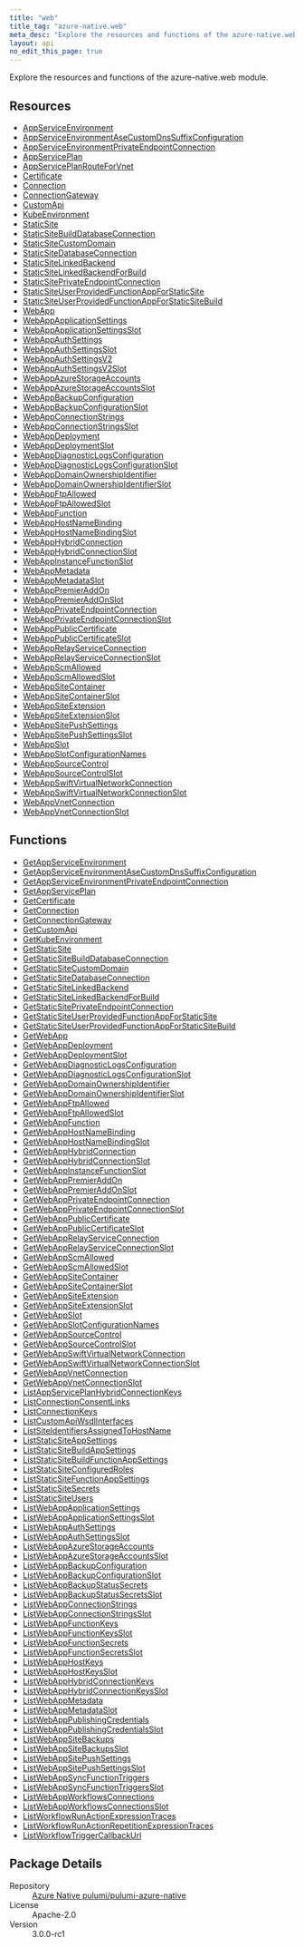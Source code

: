 ```yaml
---
title: "web"
title_tag: "azure-native.web"
meta_desc: "Explore the resources and functions of the azure-native.web module."
layout: api
no_edit_this_page: true
---
```


<!-- WARNING: this file was generated by Pulumi Docs Generator. -->
<!-- Do not edit by hand unless you're certain you know what you are doing! -->

Explore the resources and functions of the azure-native.web module.

<h2 id="resources">Resources</h2>
<ul class="api">
    <li><a href="appserviceenvironment/" title="AppServiceEnvironment">AppServiceEnvironment</a></li>
    <li><a href="appserviceenvironmentasecustomdnssuffixconfiguration/" title="AppServiceEnvironmentAseCustomDnsSuffixConfiguration">AppServiceEnvironmentAseCustomDnsSuffixConfiguration</a></li>
    <li><a href="appserviceenvironmentprivateendpointconnection/" title="AppServiceEnvironmentPrivateEndpointConnection">AppServiceEnvironmentPrivateEndpointConnection</a></li>
    <li><a href="appserviceplan/" title="AppServicePlan">AppServicePlan</a></li>
    <li><a href="appserviceplanrouteforvnet/" title="AppServicePlanRouteForVnet">AppServicePlanRouteForVnet</a></li>
    <li><a href="certificate/" title="Certificate">Certificate</a></li>
    <li><a href="connection/" title="Connection">Connection</a></li>
    <li><a href="connectiongateway/" title="ConnectionGateway">ConnectionGateway</a></li>
    <li><a href="customapi/" title="CustomApi">CustomApi</a></li>
    <li><a href="kubeenvironment/" title="KubeEnvironment">KubeEnvironment</a></li>
    <li><a href="staticsite/" title="StaticSite">StaticSite</a></li>
    <li><a href="staticsitebuilddatabaseconnection/" title="StaticSiteBuildDatabaseConnection">StaticSiteBuildDatabaseConnection</a></li>
    <li><a href="staticsitecustomdomain/" title="StaticSiteCustomDomain">StaticSiteCustomDomain</a></li>
    <li><a href="staticsitedatabaseconnection/" title="StaticSiteDatabaseConnection">StaticSiteDatabaseConnection</a></li>
    <li><a href="staticsitelinkedbackend/" title="StaticSiteLinkedBackend">StaticSiteLinkedBackend</a></li>
    <li><a href="staticsitelinkedbackendforbuild/" title="StaticSiteLinkedBackendForBuild">StaticSiteLinkedBackendForBuild</a></li>
    <li><a href="staticsiteprivateendpointconnection/" title="StaticSitePrivateEndpointConnection">StaticSitePrivateEndpointConnection</a></li>
    <li><a href="staticsiteuserprovidedfunctionappforstaticsite/" title="StaticSiteUserProvidedFunctionAppForStaticSite">StaticSiteUserProvidedFunctionAppForStaticSite</a></li>
    <li><a href="staticsiteuserprovidedfunctionappforstaticsitebuild/" title="StaticSiteUserProvidedFunctionAppForStaticSiteBuild">StaticSiteUserProvidedFunctionAppForStaticSiteBuild</a></li>
    <li><a href="webapp/" title="WebApp">WebApp</a></li>
    <li><a href="webappapplicationsettings/" title="WebAppApplicationSettings">WebAppApplicationSettings</a></li>
    <li><a href="webappapplicationsettingsslot/" title="WebAppApplicationSettingsSlot">WebAppApplicationSettingsSlot</a></li>
    <li><a href="webappauthsettings/" title="WebAppAuthSettings">WebAppAuthSettings</a></li>
    <li><a href="webappauthsettingsslot/" title="WebAppAuthSettingsSlot">WebAppAuthSettingsSlot</a></li>
    <li><a href="webappauthsettingsv2/" title="WebAppAuthSettingsV2">WebAppAuthSettingsV2</a></li>
    <li><a href="webappauthsettingsv2slot/" title="WebAppAuthSettingsV2Slot">WebAppAuthSettingsV2Slot</a></li>
    <li><a href="webappazurestorageaccounts/" title="WebAppAzureStorageAccounts">WebAppAzureStorageAccounts</a></li>
    <li><a href="webappazurestorageaccountsslot/" title="WebAppAzureStorageAccountsSlot">WebAppAzureStorageAccountsSlot</a></li>
    <li><a href="webappbackupconfiguration/" title="WebAppBackupConfiguration">WebAppBackupConfiguration</a></li>
    <li><a href="webappbackupconfigurationslot/" title="WebAppBackupConfigurationSlot">WebAppBackupConfigurationSlot</a></li>
    <li><a href="webappconnectionstrings/" title="WebAppConnectionStrings">WebAppConnectionStrings</a></li>
    <li><a href="webappconnectionstringsslot/" title="WebAppConnectionStringsSlot">WebAppConnectionStringsSlot</a></li>
    <li><a href="webappdeployment/" title="WebAppDeployment">WebAppDeployment</a></li>
    <li><a href="webappdeploymentslot/" title="WebAppDeploymentSlot">WebAppDeploymentSlot</a></li>
    <li><a href="webappdiagnosticlogsconfiguration/" title="WebAppDiagnosticLogsConfiguration">WebAppDiagnosticLogsConfiguration</a></li>
    <li><a href="webappdiagnosticlogsconfigurationslot/" title="WebAppDiagnosticLogsConfigurationSlot">WebAppDiagnosticLogsConfigurationSlot</a></li>
    <li><a href="webappdomainownershipidentifier/" title="WebAppDomainOwnershipIdentifier">WebAppDomainOwnershipIdentifier</a></li>
    <li><a href="webappdomainownershipidentifierslot/" title="WebAppDomainOwnershipIdentifierSlot">WebAppDomainOwnershipIdentifierSlot</a></li>
    <li><a href="webappftpallowed/" title="WebAppFtpAllowed">WebAppFtpAllowed</a></li>
    <li><a href="webappftpallowedslot/" title="WebAppFtpAllowedSlot">WebAppFtpAllowedSlot</a></li>
    <li><a href="webappfunction/" title="WebAppFunction">WebAppFunction</a></li>
    <li><a href="webapphostnamebinding/" title="WebAppHostNameBinding">WebAppHostNameBinding</a></li>
    <li><a href="webapphostnamebindingslot/" title="WebAppHostNameBindingSlot">WebAppHostNameBindingSlot</a></li>
    <li><a href="webapphybridconnection/" title="WebAppHybridConnection">WebAppHybridConnection</a></li>
    <li><a href="webapphybridconnectionslot/" title="WebAppHybridConnectionSlot">WebAppHybridConnectionSlot</a></li>
    <li><a href="webappinstancefunctionslot/" title="WebAppInstanceFunctionSlot">WebAppInstanceFunctionSlot</a></li>
    <li><a href="webappmetadata/" title="WebAppMetadata">WebAppMetadata</a></li>
    <li><a href="webappmetadataslot/" title="WebAppMetadataSlot">WebAppMetadataSlot</a></li>
    <li><a href="webapppremieraddon/" title="WebAppPremierAddOn">WebAppPremierAddOn</a></li>
    <li><a href="webapppremieraddonslot/" title="WebAppPremierAddOnSlot">WebAppPremierAddOnSlot</a></li>
    <li><a href="webappprivateendpointconnection/" title="WebAppPrivateEndpointConnection">WebAppPrivateEndpointConnection</a></li>
    <li><a href="webappprivateendpointconnectionslot/" title="WebAppPrivateEndpointConnectionSlot">WebAppPrivateEndpointConnectionSlot</a></li>
    <li><a href="webapppubliccertificate/" title="WebAppPublicCertificate">WebAppPublicCertificate</a></li>
    <li><a href="webapppubliccertificateslot/" title="WebAppPublicCertificateSlot">WebAppPublicCertificateSlot</a></li>
    <li><a href="webapprelayserviceconnection/" title="WebAppRelayServiceConnection">WebAppRelayServiceConnection</a></li>
    <li><a href="webapprelayserviceconnectionslot/" title="WebAppRelayServiceConnectionSlot">WebAppRelayServiceConnectionSlot</a></li>
    <li><a href="webappscmallowed/" title="WebAppScmAllowed">WebAppScmAllowed</a></li>
    <li><a href="webappscmallowedslot/" title="WebAppScmAllowedSlot">WebAppScmAllowedSlot</a></li>
    <li><a href="webappsitecontainer/" title="WebAppSiteContainer">WebAppSiteContainer</a></li>
    <li><a href="webappsitecontainerslot/" title="WebAppSiteContainerSlot">WebAppSiteContainerSlot</a></li>
    <li><a href="webappsiteextension/" title="WebAppSiteExtension">WebAppSiteExtension</a></li>
    <li><a href="webappsiteextensionslot/" title="WebAppSiteExtensionSlot">WebAppSiteExtensionSlot</a></li>
    <li><a href="webappsitepushsettings/" title="WebAppSitePushSettings">WebAppSitePushSettings</a></li>
    <li><a href="webappsitepushsettingsslot/" title="WebAppSitePushSettingsSlot">WebAppSitePushSettingsSlot</a></li>
    <li><a href="webappslot/" title="WebAppSlot">WebAppSlot</a></li>
    <li><a href="webappslotconfigurationnames/" title="WebAppSlotConfigurationNames">WebAppSlotConfigurationNames</a></li>
    <li><a href="webappsourcecontrol/" title="WebAppSourceControl">WebAppSourceControl</a></li>
    <li><a href="webappsourcecontrolslot/" title="WebAppSourceControlSlot">WebAppSourceControlSlot</a></li>
    <li><a href="webappswiftvirtualnetworkconnection/" title="WebAppSwiftVirtualNetworkConnection">WebAppSwiftVirtualNetworkConnection</a></li>
    <li><a href="webappswiftvirtualnetworkconnectionslot/" title="WebAppSwiftVirtualNetworkConnectionSlot">WebAppSwiftVirtualNetworkConnectionSlot</a></li>
    <li><a href="webappvnetconnection/" title="WebAppVnetConnection">WebAppVnetConnection</a></li>
    <li><a href="webappvnetconnectionslot/" title="WebAppVnetConnectionSlot">WebAppVnetConnectionSlot</a></li>
</ul>

<h2 id="functions">Functions</h2>
<ul class="api">
    <li><a href="getappserviceenvironment/" title="GetAppServiceEnvironment">GetAppServiceEnvironment</a></li>
    <li><a href="getappserviceenvironmentasecustomdnssuffixconfiguration/" title="GetAppServiceEnvironmentAseCustomDnsSuffixConfiguration">GetAppServiceEnvironmentAseCustomDnsSuffixConfiguration</a></li>
    <li><a href="getappserviceenvironmentprivateendpointconnection/" title="GetAppServiceEnvironmentPrivateEndpointConnection">GetAppServiceEnvironmentPrivateEndpointConnection</a></li>
    <li><a href="getappserviceplan/" title="GetAppServicePlan">GetAppServicePlan</a></li>
    <li><a href="getcertificate/" title="GetCertificate">GetCertificate</a></li>
    <li><a href="getconnection/" title="GetConnection">GetConnection</a></li>
    <li><a href="getconnectiongateway/" title="GetConnectionGateway">GetConnectionGateway</a></li>
    <li><a href="getcustomapi/" title="GetCustomApi">GetCustomApi</a></li>
    <li><a href="getkubeenvironment/" title="GetKubeEnvironment">GetKubeEnvironment</a></li>
    <li><a href="getstaticsite/" title="GetStaticSite">GetStaticSite</a></li>
    <li><a href="getstaticsitebuilddatabaseconnection/" title="GetStaticSiteBuildDatabaseConnection">GetStaticSiteBuildDatabaseConnection</a></li>
    <li><a href="getstaticsitecustomdomain/" title="GetStaticSiteCustomDomain">GetStaticSiteCustomDomain</a></li>
    <li><a href="getstaticsitedatabaseconnection/" title="GetStaticSiteDatabaseConnection">GetStaticSiteDatabaseConnection</a></li>
    <li><a href="getstaticsitelinkedbackend/" title="GetStaticSiteLinkedBackend">GetStaticSiteLinkedBackend</a></li>
    <li><a href="getstaticsitelinkedbackendforbuild/" title="GetStaticSiteLinkedBackendForBuild">GetStaticSiteLinkedBackendForBuild</a></li>
    <li><a href="getstaticsiteprivateendpointconnection/" title="GetStaticSitePrivateEndpointConnection">GetStaticSitePrivateEndpointConnection</a></li>
    <li><a href="getstaticsiteuserprovidedfunctionappforstaticsite/" title="GetStaticSiteUserProvidedFunctionAppForStaticSite">GetStaticSiteUserProvidedFunctionAppForStaticSite</a></li>
    <li><a href="getstaticsiteuserprovidedfunctionappforstaticsitebuild/" title="GetStaticSiteUserProvidedFunctionAppForStaticSiteBuild">GetStaticSiteUserProvidedFunctionAppForStaticSiteBuild</a></li>
    <li><a href="getwebapp/" title="GetWebApp">GetWebApp</a></li>
    <li><a href="getwebappdeployment/" title="GetWebAppDeployment">GetWebAppDeployment</a></li>
    <li><a href="getwebappdeploymentslot/" title="GetWebAppDeploymentSlot">GetWebAppDeploymentSlot</a></li>
    <li><a href="getwebappdiagnosticlogsconfiguration/" title="GetWebAppDiagnosticLogsConfiguration">GetWebAppDiagnosticLogsConfiguration</a></li>
    <li><a href="getwebappdiagnosticlogsconfigurationslot/" title="GetWebAppDiagnosticLogsConfigurationSlot">GetWebAppDiagnosticLogsConfigurationSlot</a></li>
    <li><a href="getwebappdomainownershipidentifier/" title="GetWebAppDomainOwnershipIdentifier">GetWebAppDomainOwnershipIdentifier</a></li>
    <li><a href="getwebappdomainownershipidentifierslot/" title="GetWebAppDomainOwnershipIdentifierSlot">GetWebAppDomainOwnershipIdentifierSlot</a></li>
    <li><a href="getwebappftpallowed/" title="GetWebAppFtpAllowed">GetWebAppFtpAllowed</a></li>
    <li><a href="getwebappftpallowedslot/" title="GetWebAppFtpAllowedSlot">GetWebAppFtpAllowedSlot</a></li>
    <li><a href="getwebappfunction/" title="GetWebAppFunction">GetWebAppFunction</a></li>
    <li><a href="getwebapphostnamebinding/" title="GetWebAppHostNameBinding">GetWebAppHostNameBinding</a></li>
    <li><a href="getwebapphostnamebindingslot/" title="GetWebAppHostNameBindingSlot">GetWebAppHostNameBindingSlot</a></li>
    <li><a href="getwebapphybridconnection/" title="GetWebAppHybridConnection">GetWebAppHybridConnection</a></li>
    <li><a href="getwebapphybridconnectionslot/" title="GetWebAppHybridConnectionSlot">GetWebAppHybridConnectionSlot</a></li>
    <li><a href="getwebappinstancefunctionslot/" title="GetWebAppInstanceFunctionSlot">GetWebAppInstanceFunctionSlot</a></li>
    <li><a href="getwebapppremieraddon/" title="GetWebAppPremierAddOn">GetWebAppPremierAddOn</a></li>
    <li><a href="getwebapppremieraddonslot/" title="GetWebAppPremierAddOnSlot">GetWebAppPremierAddOnSlot</a></li>
    <li><a href="getwebappprivateendpointconnection/" title="GetWebAppPrivateEndpointConnection">GetWebAppPrivateEndpointConnection</a></li>
    <li><a href="getwebappprivateendpointconnectionslot/" title="GetWebAppPrivateEndpointConnectionSlot">GetWebAppPrivateEndpointConnectionSlot</a></li>
    <li><a href="getwebapppubliccertificate/" title="GetWebAppPublicCertificate">GetWebAppPublicCertificate</a></li>
    <li><a href="getwebapppubliccertificateslot/" title="GetWebAppPublicCertificateSlot">GetWebAppPublicCertificateSlot</a></li>
    <li><a href="getwebapprelayserviceconnection/" title="GetWebAppRelayServiceConnection">GetWebAppRelayServiceConnection</a></li>
    <li><a href="getwebapprelayserviceconnectionslot/" title="GetWebAppRelayServiceConnectionSlot">GetWebAppRelayServiceConnectionSlot</a></li>
    <li><a href="getwebappscmallowed/" title="GetWebAppScmAllowed">GetWebAppScmAllowed</a></li>
    <li><a href="getwebappscmallowedslot/" title="GetWebAppScmAllowedSlot">GetWebAppScmAllowedSlot</a></li>
    <li><a href="getwebappsitecontainer/" title="GetWebAppSiteContainer">GetWebAppSiteContainer</a></li>
    <li><a href="getwebappsitecontainerslot/" title="GetWebAppSiteContainerSlot">GetWebAppSiteContainerSlot</a></li>
    <li><a href="getwebappsiteextension/" title="GetWebAppSiteExtension">GetWebAppSiteExtension</a></li>
    <li><a href="getwebappsiteextensionslot/" title="GetWebAppSiteExtensionSlot">GetWebAppSiteExtensionSlot</a></li>
    <li><a href="getwebappslot/" title="GetWebAppSlot">GetWebAppSlot</a></li>
    <li><a href="getwebappslotconfigurationnames/" title="GetWebAppSlotConfigurationNames">GetWebAppSlotConfigurationNames</a></li>
    <li><a href="getwebappsourcecontrol/" title="GetWebAppSourceControl">GetWebAppSourceControl</a></li>
    <li><a href="getwebappsourcecontrolslot/" title="GetWebAppSourceControlSlot">GetWebAppSourceControlSlot</a></li>
    <li><a href="getwebappswiftvirtualnetworkconnection/" title="GetWebAppSwiftVirtualNetworkConnection">GetWebAppSwiftVirtualNetworkConnection</a></li>
    <li><a href="getwebappswiftvirtualnetworkconnectionslot/" title="GetWebAppSwiftVirtualNetworkConnectionSlot">GetWebAppSwiftVirtualNetworkConnectionSlot</a></li>
    <li><a href="getwebappvnetconnection/" title="GetWebAppVnetConnection">GetWebAppVnetConnection</a></li>
    <li><a href="getwebappvnetconnectionslot/" title="GetWebAppVnetConnectionSlot">GetWebAppVnetConnectionSlot</a></li>
    <li><a href="listappserviceplanhybridconnectionkeys/" title="ListAppServicePlanHybridConnectionKeys">ListAppServicePlanHybridConnectionKeys</a></li>
    <li><a href="listconnectionconsentlinks/" title="ListConnectionConsentLinks">ListConnectionConsentLinks</a></li>
    <li><a href="listconnectionkeys/" title="ListConnectionKeys">ListConnectionKeys</a></li>
    <li><a href="listcustomapiwsdlinterfaces/" title="ListCustomApiWsdlInterfaces">ListCustomApiWsdlInterfaces</a></li>
    <li><a href="listsiteidentifiersassignedtohostname/" title="ListSiteIdentifiersAssignedToHostName">ListSiteIdentifiersAssignedToHostName</a></li>
    <li><a href="liststaticsiteappsettings/" title="ListStaticSiteAppSettings">ListStaticSiteAppSettings</a></li>
    <li><a href="liststaticsitebuildappsettings/" title="ListStaticSiteBuildAppSettings">ListStaticSiteBuildAppSettings</a></li>
    <li><a href="liststaticsitebuildfunctionappsettings/" title="ListStaticSiteBuildFunctionAppSettings">ListStaticSiteBuildFunctionAppSettings</a></li>
    <li><a href="liststaticsiteconfiguredroles/" title="ListStaticSiteConfiguredRoles">ListStaticSiteConfiguredRoles</a></li>
    <li><a href="liststaticsitefunctionappsettings/" title="ListStaticSiteFunctionAppSettings">ListStaticSiteFunctionAppSettings</a></li>
    <li><a href="liststaticsitesecrets/" title="ListStaticSiteSecrets">ListStaticSiteSecrets</a></li>
    <li><a href="liststaticsiteusers/" title="ListStaticSiteUsers">ListStaticSiteUsers</a></li>
    <li><a href="listwebappapplicationsettings/" title="ListWebAppApplicationSettings">ListWebAppApplicationSettings</a></li>
    <li><a href="listwebappapplicationsettingsslot/" title="ListWebAppApplicationSettingsSlot">ListWebAppApplicationSettingsSlot</a></li>
    <li><a href="listwebappauthsettings/" title="ListWebAppAuthSettings">ListWebAppAuthSettings</a></li>
    <li><a href="listwebappauthsettingsslot/" title="ListWebAppAuthSettingsSlot">ListWebAppAuthSettingsSlot</a></li>
    <li><a href="listwebappazurestorageaccounts/" title="ListWebAppAzureStorageAccounts">ListWebAppAzureStorageAccounts</a></li>
    <li><a href="listwebappazurestorageaccountsslot/" title="ListWebAppAzureStorageAccountsSlot">ListWebAppAzureStorageAccountsSlot</a></li>
    <li><a href="listwebappbackupconfiguration/" title="ListWebAppBackupConfiguration">ListWebAppBackupConfiguration</a></li>
    <li><a href="listwebappbackupconfigurationslot/" title="ListWebAppBackupConfigurationSlot">ListWebAppBackupConfigurationSlot</a></li>
    <li><a href="listwebappbackupstatussecrets/" title="ListWebAppBackupStatusSecrets">ListWebAppBackupStatusSecrets</a></li>
    <li><a href="listwebappbackupstatussecretsslot/" title="ListWebAppBackupStatusSecretsSlot">ListWebAppBackupStatusSecretsSlot</a></li>
    <li><a href="listwebappconnectionstrings/" title="ListWebAppConnectionStrings">ListWebAppConnectionStrings</a></li>
    <li><a href="listwebappconnectionstringsslot/" title="ListWebAppConnectionStringsSlot">ListWebAppConnectionStringsSlot</a></li>
    <li><a href="listwebappfunctionkeys/" title="ListWebAppFunctionKeys">ListWebAppFunctionKeys</a></li>
    <li><a href="listwebappfunctionkeysslot/" title="ListWebAppFunctionKeysSlot">ListWebAppFunctionKeysSlot</a></li>
    <li><a href="listwebappfunctionsecrets/" title="ListWebAppFunctionSecrets">ListWebAppFunctionSecrets</a></li>
    <li><a href="listwebappfunctionsecretsslot/" title="ListWebAppFunctionSecretsSlot">ListWebAppFunctionSecretsSlot</a></li>
    <li><a href="listwebapphostkeys/" title="ListWebAppHostKeys">ListWebAppHostKeys</a></li>
    <li><a href="listwebapphostkeysslot/" title="ListWebAppHostKeysSlot">ListWebAppHostKeysSlot</a></li>
    <li><a href="listwebapphybridconnectionkeys/" title="ListWebAppHybridConnectionKeys">ListWebAppHybridConnectionKeys</a></li>
    <li><a href="listwebapphybridconnectionkeysslot/" title="ListWebAppHybridConnectionKeysSlot">ListWebAppHybridConnectionKeysSlot</a></li>
    <li><a href="listwebappmetadata/" title="ListWebAppMetadata">ListWebAppMetadata</a></li>
    <li><a href="listwebappmetadataslot/" title="ListWebAppMetadataSlot">ListWebAppMetadataSlot</a></li>
    <li><a href="listwebapppublishingcredentials/" title="ListWebAppPublishingCredentials">ListWebAppPublishingCredentials</a></li>
    <li><a href="listwebapppublishingcredentialsslot/" title="ListWebAppPublishingCredentialsSlot">ListWebAppPublishingCredentialsSlot</a></li>
    <li><a href="listwebappsitebackups/" title="ListWebAppSiteBackups">ListWebAppSiteBackups</a></li>
    <li><a href="listwebappsitebackupsslot/" title="ListWebAppSiteBackupsSlot">ListWebAppSiteBackupsSlot</a></li>
    <li><a href="listwebappsitepushsettings/" title="ListWebAppSitePushSettings">ListWebAppSitePushSettings</a></li>
    <li><a href="listwebappsitepushsettingsslot/" title="ListWebAppSitePushSettingsSlot">ListWebAppSitePushSettingsSlot</a></li>
    <li><a href="listwebappsyncfunctiontriggers/" title="ListWebAppSyncFunctionTriggers">ListWebAppSyncFunctionTriggers</a></li>
    <li><a href="listwebappsyncfunctiontriggersslot/" title="ListWebAppSyncFunctionTriggersSlot">ListWebAppSyncFunctionTriggersSlot</a></li>
    <li><a href="listwebappworkflowsconnections/" title="ListWebAppWorkflowsConnections">ListWebAppWorkflowsConnections</a></li>
    <li><a href="listwebappworkflowsconnectionsslot/" title="ListWebAppWorkflowsConnectionsSlot">ListWebAppWorkflowsConnectionsSlot</a></li>
    <li><a href="listworkflowrunactionexpressiontraces/" title="ListWorkflowRunActionExpressionTraces">ListWorkflowRunActionExpressionTraces</a></li>
    <li><a href="listworkflowrunactionrepetitionexpressiontraces/" title="ListWorkflowRunActionRepetitionExpressionTraces">ListWorkflowRunActionRepetitionExpressionTraces</a></li>
    <li><a href="listworkflowtriggercallbackurl/" title="ListWorkflowTriggerCallbackUrl">ListWorkflowTriggerCallbackUrl</a></li>
</ul>

<h2 id="package-details">Package Details</h2>
<dl class="package-details">
	<dt>Repository</dt>
	<dd><a href="https://github.com/pulumi/pulumi-azure-native">Azure Native pulumi/pulumi-azure-native</a></dd>
	<dt>License</dt>
	<dd>Apache-2.0</dd>
	<dt>Version</dt>
	<dd>3.0.0-rc1</dd>
</dl>

